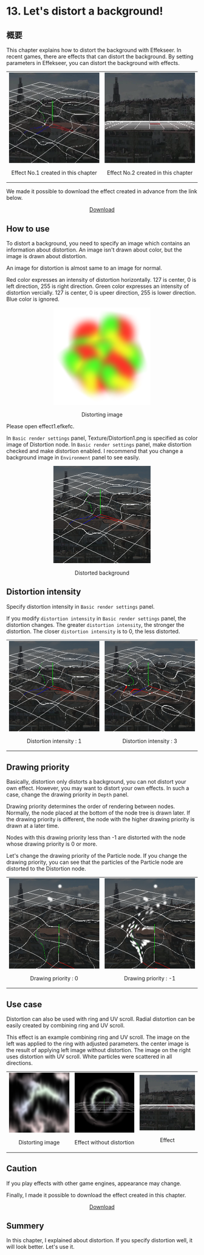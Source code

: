 ﻿# 13. Let's distort a background!

## 概要

This chapter explains how to distort the background with Effekseer.
In recent games, there are effects that can distort the background.
By setting parameters in Effekseer, you can distort the background with effects.

<div align="center">
<table>
<tr>

<td>
<div align="center">
<img src="../../img/Tutorial/13/effect1.gif">
<p>Effect No.1 created in this chapter</p>
</div>
</td>
<td>
<div align="center">
<img src="../../img/Tutorial/13/effect2.gif">
<p>Effect No.2 created in this chapter</p>
</div>
</td>

</tr>
</table>
</div>

<p>We made it possible to download the effect created in advance from the link below.</p>
<div align="center">
<p><a href = "../../Sample/13_01_Sample.zip">Download</a></p>
</div>

## How to use

To distort a background, you need to specify an image which contains an information about distortion.
An image isn't drawn about color, but the image is drawn about distortion.

An image for distortion is almost same to an image for normal.

Red color expresses an intensity of distortion horizontally. 127 is center, 0 is left direction, 255 is right direction.
Green color expresses an intensity of distortion vercially. 127 is center, 0 is upeer direction, 255 is lower direction.
Blue color is ignored.

<div align="center">
<img src="../../img/Tutorial/13/Distortion1.png">
<p>Distorting image</p>
</div>

Please open effect1.efkefc.

In ```Basic render settings``` panel, Texture/Distortion1.png is specified as color image of Distortion node.
In ```Basic render settings``` panel, make distortion checked and make distortion enabled.
I recommend that you change a background image in ```Environment``` panel to see easily.

<div align="center">
<img src="../../img/Tutorial/13/intesity_1.png">
<p>Distorted background</p>
</div>

## Distortion intensity

Specify distortion intensity in ```Basic render settings``` panel.

If you modify ```distortion intensity``` in ```Basic render settings``` panel, the distortion changes.
The greater ```distortion intensity```, the stronger the distortion.
The closer ```distortion intensity``` is to 0, the less distorted.

<div align="center">
<table>
<tr>

<td>
<div align="center">
<img src="../../img/Tutorial/13/intesity_1.png">
<p>Distortion intensity : 1</p>
</div>
</td>
<td>
<div align="center">
<img src="../../img/Tutorial/13/intesity_3.png">
<p>Distortion intensity : 3</p>
</div>
</td>

</tr>
</table>
</div>

## Drawing priority

Basically, distortion only distorts a background, you can not distort your own effect.
However, you may want to distort your own effects.
In such a case, change the drawing priority in ```Depth``` panel.

Drawing priority determines the order of rendering between nodes. Normally, the node placed at the bottom of the node tree is drawn later.
If the drawing priority is different, the node with the higher drawing priority is drawn at a later time.

Nodes with this drawing priority less than -1 are distorted with the node whose drawing priority is 0 or more.

Let's change the drawing priority of the Particle node.
If you change the drawing priority, you can see that the particles of the Particle node are distorted to the Distortion node.

<div align="center">
<table>
<tr>

<td>
<div align="center">
<img src="../../img/Tutorial/13/priority_off.png">
<p>Drawing priority : 0</p>
</div>
</td>
<td>
<div align="center">
<img src="../../img/Tutorial/13/priority_on.png">
<p>Drawing priority : -1</p>
</div>
</td>

</tr>
</table>
</div>

## Use case

Distortion can also be used with ring and UV scroll.
Radial distortion can be easily created by combining ring and UV scroll.

This effect is an example combining ring and UV scroll.
The image on the left was applied to the ring with adjusted parameters.
the center image is the result of applying left image without distortion.
The image on the right uses distortion with UV scroll.
White particles were scattered in all directions.

<div align="center">
<table>
<tr>

<td>
<div align="center">
<img src="../../img/Tutorial/13/Distortion2.png">
<p>Distorting image</p>
</div>
</td>

<td>
<div align="center">
<img src="../../img/Tutorial/13/effect2_original.png">
<p>Effect without distortion</p>
</div>
</td>

<td>
<div align="center">
<img src="../../img/Tutorial/13/effect2.gif">
<p>Effect</p>
</div>
</td>

</tr>
</table>
</div>

## Caution

If you play effects with other game engines, appearance may change.

Finally, I made it possible to download the effect created in this chapter.

<div align="center">
<a href = "../../Sample/13_02_Sample.zip">Download</a>
</div>

## Summery

In this chapter, I explained about distortion.
If you specify distortion well, it will look better.
Let's use it.
